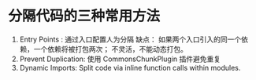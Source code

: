 # 分隔代码的三种常用方法
1. Entry Points : 通过入口配置人为分隔
缺点： 如果两个入口引入的同一个依赖，一个依赖将被打包两次； 不灵活，不能动态打包。
2. Prevent Duplication: 使用 CommonsChunkPlugin 插件避免重复
3. Dynamic Imports: Split code via inline function calls within modules.
